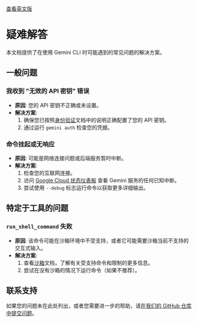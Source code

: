 [查看英文版](https://github.com/google-gemini/gemini-cli/blob/main/docs/troubleshooting.md)

# 疑难解答

本文档提供了在使用 Gemini CLI 时可能遇到的常见问题的解决方案。

## 一般问题

### 我收到 "无效的 API 密钥" 错误

*   **原因**: 您的 API 密钥不正确或未设置。
*   **解决方案**:
    1.  确保您已按照[身份验证](cli/authentication.md)文档中的说明正确配置了您的 API 密钥。
    2.  通过运行 `gemini auth` 检查您的凭据。

### 命令挂起或无响应

*   **原因**: 可能是网络连接问题或后端服务暂时中断。
*   **解决方案**:
    1.  检查您的互联网连接。
    2.  访问 [Google Cloud 状态仪表板](https://status.cloud.google.com/) 查看 Gemini 服务的任何已知中断。
    3.  尝试使用 `--debug` 标志运行命令以获取更多详细输出。

## 特定于工具的问题

### `run_shell_command` 失败

*   **原因**: 该命令可能在沙箱环境中不受支持，或者它可能需要沙箱当前不支持的交互式输入。
*   **解决方案**:
    1.  查看[沙箱](sandbox.md)文档，了解有关受支持命令和限制的更多信息。
    2.  尝试在没有沙箱的情况下运行命令（如果不推荐）。

## 联系支持

如果您的问题未在此处列出，或者您需要进一步的帮助，请[在我们的 GitHub 仓库中提交问题](https://github.com/google-gemini/gemini-cli/issues)。